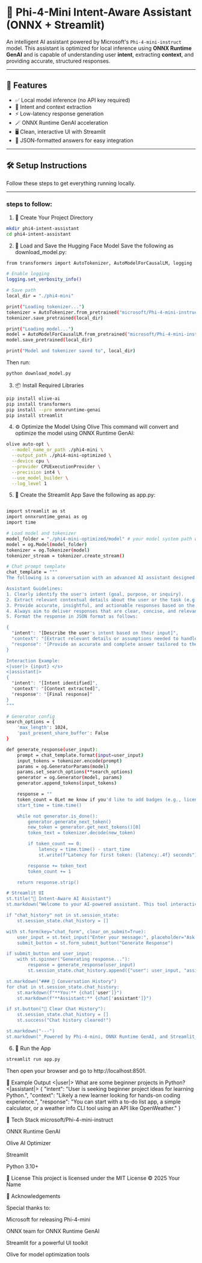 # 🧠 Phi-4-Mini Intent-Aware Assistant (ONNX + Streamlit)

An intelligent AI assistant powered by Microsoft's `Phi-4-mini-instruct` model. This assistant is optimized for local inference using **ONNX Runtime GenAI** and is capable of understanding user **intent**, extracting **context**, and providing accurate, structured responses.

---

## 📌 Features

- ✅ Local model inference (no API key required)
- 🧠 Intent and context extraction
- ⚡ Low-latency response generation
- 🪄 ONNX Runtime GenAI acceleration
- 🖥️ Clean, interactive UI with Streamlit
- 🧩 JSON-formatted answers for easy integration

---

## 🛠️ Setup Instructions

Follow these steps to get everything running locally.

---

### steps to follow: 

1. 📁 Create Your Project Directory

```bash
mkdir phi4-intent-assistant
cd phi4-intent-assistant
```

2. 🧠 Load and Save the Hugging Face Model
Save the following as download_model.py:

```bash
from transformers import AutoTokenizer, AutoModelForCausalLM, logging

# Enable logging
logging.set_verbosity_info()

# Save path
local_dir = "./phi4-mini"

print("Loading tokenizer...")
tokenizer = AutoTokenizer.from_pretrained("microsoft/Phi-4-mini-instruct", trust_remote_code=True)
tokenizer.save_pretrained(local_dir)

print("Loading model...")
model = AutoModelForCausalLM.from_pretrained("microsoft/Phi-4-mini-instruct", trust_remote_code=True)
model.save_pretrained(local_dir)

print("Model and tokenizer saved to", local_dir)
```

Then run:
```bash
python download_model.py
```

3. 📦 Install Required Libraries

```bash
pip install olive-ai
pip install transformers
pip install --pre onnxruntime-genai
pip install streamlit
```

4. ⚙️ Optimize the Model Using Olive
This command will convert and optimize the model using ONNX Runtime GenAI:

```bash
olive auto-opt \
  --model_name_or_path ./phi4-mini \
  --output_path ./phi4-mini-optimized \
  --device cpu \
  --provider CPUExecutionProvider \
  --precision int4 \
  --use_model_builder \
  --log_level 1
```

5. 💬 Create the Streamlit App
Save the following as app.py:

```bash

import streamlit as st
import onnxruntime_genai as og
import time

# Load model and tokenizer
model_folder = "./phi4-mini-optimized/model" # your model system path where your model saves after the step-4 completion
model = og.Model(model_folder)
tokenizer = og.Tokenizer(model)
tokenizer_stream = tokenizer.create_stream()

# Chat prompt template
chat_template = """
The following is a conversation with an advanced AI assistant designed to understand and fulfill user needs effectively. The assistant is intelligent, friendly, and capable of accurately identifying the intent behind the user's request and extracting necessary contextual information (identity) to deliver the best possible results.

Assistant Guidelines:
1. Clearly identify the user's intent (goal, purpose, or inquiry).
2. Extract relevant contextual details about the user or the task (e.g., domain, expertise level, specific requirements).
3. Provide accurate, insightful, and actionable responses based on the best available knowledge.
4. Always aim to deliver responses that are clear, concise, and relevant to the user's request.
5. Format the response in JSON format as follows:

{
  "intent": "[Describe the user's intent based on their input]",
  "context": "[Extract relevant details or assumptions needed to handle the request]",
  "response": "[Provide an accurate and complete answer tailored to the user's intent and context]"
}

Interaction Example:
<|user|> {input} </s>
<|assistant|> 
{
  "intent": "[Intent identified]",
  "context": "[Context extracted]",
  "response": "[Final response]"
}
"""

# Generator config
search_options = {
    'max_length': 1024,
    'past_present_share_buffer': False
}

def generate_response(user_input):
    prompt = chat_template.format(input=user_input)
    input_tokens = tokenizer.encode(prompt)
    params = og.GeneratorParams(model)
    params.set_search_options(**search_options)
    generator = og.Generator(model, params)
    generator.append_tokens(input_tokens)

    response = ""
    token_count = 0Let me know if you'd like to add badges (e.g., license, Hugging Face, Streamlit app demo), or want me to push this to your repo directly.
    start_time = time.time()

    while not generator.is_done():
        generator.generate_next_token()
        new_token = generator.get_next_tokens()[0]
        token_text = tokenizer.decode(new_token)

        if token_count == 0:
            latency = time.time() - start_time
            st.write(f"Latency for first token: {latency:.4f} seconds")

        response += token_text
        token_count += 1

    return response.strip()

# Streamlit UI
st.title("💬 Intent-Aware AI Assistant")
st.markdown("Welcome to your AI-powered assistant. This tool interactively responds to your queries by understanding your **intent** and relevant **context**.")

if "chat_history" not in st.session_state:
    st.session_state.chat_history = []

with st.form(key="chat_form", clear_on_submit=True):
    user_input = st.text_input("Enter your message:", placeholder="Ask anything...")
    submit_button = st.form_submit_button("Generate Response")

if submit_button and user_input:
    with st.spinner("Generating response..."):
        response = generate_response(user_input)
        st.session_state.chat_history.append({"user": user_input, "assistant": response})

st.markdown("### 📜 Conversation History")
for chat in st.session_state.chat_history:
    st.markdown(f"**You:** {chat['user']}")
    st.markdown(f"**Assistant:** {chat['assistant']}")

if st.button("🧹 Clear Chat History"):
    st.session_state.chat_history = []
    st.success("Chat history cleared!")

st.markdown("---")
st.markdown("_Powered by Phi-4-mini, ONNX Runtime GenAI, and Streamlit_")
```

6. 🚀 Run the App

```bash
streamlit run app.py
```

Then open your browser and go to http://localhost:8501.

🧠 Example Output
<|user|> What are some beginner projects in Python?
</s>
<|assistant|> 
{
  "intent": "User is seeking beginner project ideas for learning Python.",
  "context": "Likely a new learner looking for hands-on coding experience.",
  "response": "You can start with a to-do list app, a simple calculator, or a weather info CLI tool using an API like OpenWeather."
}

🧠 Tech Stack
microsoft/Phi-4-mini-instruct

ONNX Runtime GenAI

Olive AI Optimizer

Streamlit

Python 3.10+

📄 License
This project is licensed under the MIT License © 2025 Your Name

🙌 Acknowledgements

Special thanks to:

Microsoft for releasing Phi-4-mini

ONNX team for ONNX Runtime GenAI

Streamlit for a powerful UI toolkit

Olive for model optimization tools

